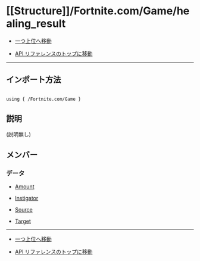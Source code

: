 # [[Structure]]/Fortnite.com/Game/healing_result

- [一つ上位へ移動](../main.md)

- [API リファレンスのトップに移動](/main.md)

---

## インポート方法

```verse

using { /Fortnite.com/Game }

```

## 説明

(説明無し)

## メンバー

### データ

- [Amount](./D_Amount/main.md)

- [Instigator](./D_Instigator/main.md)

- [Source](./D_Source/main.md)

- [Target](./D_Target/main.md)

---

- [一つ上位へ移動](../main.md)

- [API リファレンスのトップに移動](/main.md)
